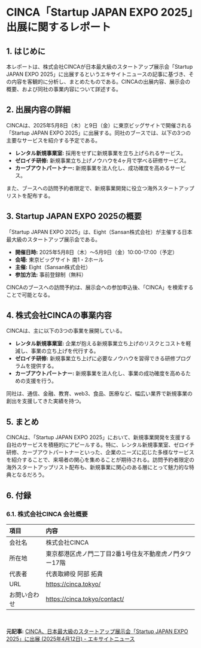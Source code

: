 # CINCA「Startup JAPAN EXPO 2025」出展に関するレポート

## 1. はじめに

本レポートは、株式会社CINCAが日本最大級のスタートアップ展示会「Startup JAPAN EXPO 2025」に出展するというエキサイトニュースの記事に基づき、その内容を客観的に分析し、まとめたものである。CINCAの出展内容、展示会の概要、および同社の事業内容について詳述する。

## 2. 出展内容の詳細

CINCAは、2025年5月8日（木）と9日（金）に東京ビッグサイトで開催される「Startup JAPAN EXPO 2025」に出展する。同社のブースでは、以下の3つの主要なサービスを紹介する予定である。

* **レンタル新規事業室:** 採用をせずに新規事業を立ち上げられるサービス。
* **ゼロイチ研修:** 新規事業立ち上げノウハウを4ヶ月で学べる研修サービス。
* **カーブアウトパートナー:** 新規事業を法人化し、成功確度を高めるサービス。

また、ブースへの訪問予約者限定で、新規事業開発に役立つ海外スタートアップリストを配布する。

## 3. Startup JAPAN EXPO 2025の概要

「Startup JAPAN EXPO 2025」は、Eight（Sansan株式会社）が主催する日本最大級のスタートアップ展示会である。

* **開催日時:** 2025年5月8日（木）～5月9日（金）10:00-17:00（予定）
* **会場:** 東京ビッグサイト 南1・2ホール
* **主催:** Eight（Sansan株式会社）
* **参加方法:** 事前登録制（無料）

CINCAのブースへの訪問予約は、展示会への参加申込後、「CINCA」を検索することで可能となる。

## 4. 株式会社CINCAの事業内容

CINCAは、主に以下の3つの事業を展開している。

* **レンタル新規事業室:** 企業が抱える新規事業立ち上げのリスクとコストを軽減し、事業の立ち上げを代行する。
* **ゼロイチ研修:** 新規事業立ち上げに必要なノウハウを習得できる研修プログラムを提供する。
* **カーブアウトパートナー:** 新規事業を法人化し、事業の成功確度を高めるための支援を行う。

同社は、通信、金融、教育、web3、食品、医療など、幅広い業界で新規事業の創出を支援してきた実績を持つ。

## 5. まとめ

CINCAは、「Startup JAPAN EXPO 2025」において、新規事業開発を支援する自社のサービスを積極的にアピールする。特に、レンタル新規事業室、ゼロイチ研修、カーブアウトパートナーといった、企業のニーズに応じた多様なサービスを紹介することで、来場者の関心を集めることが期待される。訪問予約者限定の海外スタートアップリスト配布も、新規事業に関心のある層にとって魅力的な特典となるだろう。

## 6. 付録

### 6.1. 株式会社CINCA 会社概要

| 項目 | 内容 |
| :--------- | :------------------------------------ |
| 会社名 | 株式会社CINCA |
| 所在地 | 東京都港区虎ノ門二丁目2番1号住友不動産虎ノ門タワー17階 |
| 代表者 | 代表取締役 阿部 拓貴 |
| URL | https://cinca.tokyo/ |
| お問い合わせ | https://cinca.tokyo/contact/ |

<br>


**元記事:** [CINCA、日本最大級のスタートアップ展示会「Startup JAPAN EXPO 2025」に出展 (2025年4月12日) - エキサイトニュース](https://www.excite.co.jp/news/article/Prtimes_2025-04-12-139309-7/)